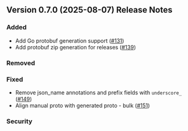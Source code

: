 ## Version 0.7.0 (2025-08-07) Release Notes

### Added
- Add Go protobuf generation support ([#131](https://github.com/opensearch-project/opensearch-protobufs/pull/131))
- Add protobuf zip generation for releases ([#139](https://github.com/opensearch-project/opensearch-protobufs/pull/139))

### Removed

### Fixed
- Remove json_name annotations and prefix fields with `underscore_`  ([#149](https://github.com/opensearch-project/opensearch-protobufs/pull/149))
- Align manual proto with generated proto - bulk  ([#151](https://github.com/opensearch-project/opensearch-protobufs/pull/151))

### Security
